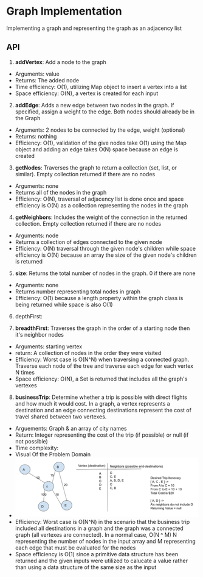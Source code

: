 # Graph Implementation

  Implementing a graph and representing the graph as an adjacency list

## API

  1. **addVertex**: Add a node to the graph
  - Arguments: value
  - Returns: The added node
  - Time efficiency: O(1), utilizing Map object to insert a vertex into a list
  - Space efficiency: O(N), a vertex is created for each input
  
  2. **addEdge**: Adds a new edge between two nodes in the graph. If specified, assign a weight to the edge. Both nodes should already be in the Graph
  - Arguments: 2 nodes to be connected by the edge, weight (optional)
  - Returns: nothing
  - Efficiency: O(1), validation of the give nodes take O(1) using the Map object and adding an edge takes O(N) space because an edge is created 

  3. **getNodes**: Traverses the graph to return a collection (set, list, or similar). Empty collection returned if there are no nodes
  - Arguments: none
  - Returns all of the nodes in the graph
  - Efficiency: O(N), traversal of adjacency list is done once and space efficiency is O(N) as a collection representing the nodes in the graph

  4. **getNeighbors**: Includes the weight of the connection in the returned collection. Empty collection returned if there are no nodes
  - Arguments: node
  - Returns a collection of edges connected to the given node
  - Efficiency: O(N) traversal through the given node's children while space efficiency is O(N) because an array the size of the given node's children is returned
  
  5. **size**: Returns the total number of nodes in the graph. 0 if there are none
  - Arguments: none
  - Returns number representing total nodes in graph
  - Efficiency: O(1) because a length property within the graph class is being returned while space is also O(1)

  6. depthFirst:

  7. **breadthFirst**: Traverses the graph in the order of a starting node then it's neighbor nodes
  - Arguments: starting vertex
  - return: A collection of nodes in the order they were visited
  - Efficiency: Worst case is O(N^N) when traversing a connected graph. Traverse each node of the tree and traverse each edge for each vertex N times
  - Space efficiency: O(N), a Set is returned that includes all the graph's vertexes 

  8. **businessTrip**: Determine whether a trip is possible with direct flights and how much it would cost. In a graph, a vertex represents a destination and an edge connecting destinations represent the cost of travel shared between two vertexes. 
  - Arguements: Graph & an array of city names
  - Return: Integer representing the cost of the trip (if possible) or null (if not possible)
  - Time complexity: 
  - Visual Of the Problem Domain
  - ![Visual](./CC38.png)
  - Efficiency: Worst case is O(N^N) in the scenario that the business trip included all destinations in a graph and the graph was a connected graph (all vertexes are connected). In a normal case, O(N ^ M) N representing the number of nodes in the input array and M representing each edge that must be evaluated for the nodes
  - Space efficiency is O(1) since a primitive data structure has been returned and the given inputs were utilized to calucate a value rather than using a data structure of the same size as the input

